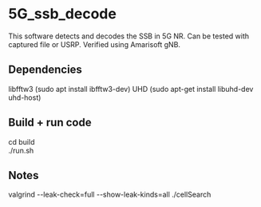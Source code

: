 # 5G_ssb_decode
This software detects and decodes the SSB in 5G NR. Can be tested with captured file or USRP. Verified using Amarisoft gNB.   

## Dependencies 
libfftw3 (sudo apt install ibfftw3-dev)
UHD (sudo apt-get install libuhd-dev uhd-host)

## Build + run code
cd build </br>
./run.sh

## Notes
valgrind --leak-check=full --show-leak-kinds=all ./cellSearch </br> 


